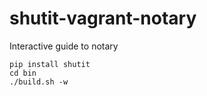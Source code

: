 # shutit-vagrant-notary
Interactive guide to notary 

```
pip install shutit
cd bin
./build.sh -w
```

